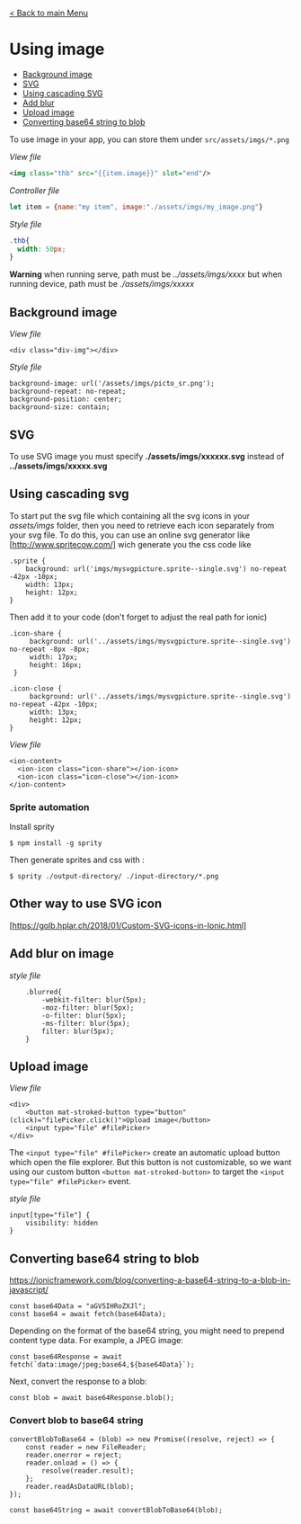 [< Back to main Menu](https://github.com/gsoulie/Mobile-App-Development/blob/master/ionic2-test.md)    

# Using image

* [Background image](#background-image)    
* [SVG](#svg)    
* [Using cascading SVG](#using-cascading-svg)    
* [Add blur](#add-blur-on-image)    
* [Upload image](#upload-image)    
* [Converting base64 string to blob](#converting-base64-string-to-blob)     

To use image in your app, you can store them under ```src/assets/imgs/*.png```

*View file*

```xml
<img class="thb" src="{{item.image}}" slot="end"/>
```

*Controller file*

```javascript
let item = {name:"my item", image:"./assets/imgs/my_image.png"}
```

*Style file*

```css
.thb{
  width: 50px;
}
```

**Warning** when running serve, path must be *../assets/imgs/xxxx* but when running device, path must be *./assets/imgs/xxxxx*

## Background image

*View file*
```
<div class="div-img"></div>
```

*Style file*
```
background-image: url('/assets/imgs/picto_sr.png');
background-repeat: no-repeat;
background-position: center;
background-size: contain;
```

## SVG

To use SVG image you must specify **./assets/imgs/xxxxxx.svg** instead of **../assets/imgs/xxxxx.svg**

## Using cascading svg

To start put the svg file which containing all the svg icons in your *assets/imgs* folder, then you need to retrieve each icon separately from your svg file. To do this, you can use an online svg generator like [http://www.spritecow.com/] wich generate you the css code like

```
.sprite {
	background: url('imgs/mysvgpicture.sprite--single.svg') no-repeat -42px -10px;
	width: 13px;
	height: 12px;
}
```

Then add it to your code (don't forget to adjust the real path for ionic)

```
.icon-share {
     background: url('../assets/imgs/mysvgpicture.sprite--single.svg') no-repeat -8px -8px;
     width: 17px;
     height: 16px;
 }
      
.icon-close {
     background: url('../assets/imgs/mysvgpicture.sprite--single.svg') no-repeat -42px -10px;
     width: 13px;
     height: 12px;
}
```

*View file*

```
<ion-content>
  <ion-icon class="icon-share"></ion-icon>
  <ion-icon class="icon-close"></ion-icon>
</ion-content>
```

### Sprite automation

Install sprity
```
$ npm install -g sprity
```

Then generate sprites and css with :

```
$ sprity ./output-directory/ ./input-directory/*.png
```

## Other way to use SVG icon

[https://golb.hplar.ch/2018/01/Custom-SVG-icons-in-Ionic.html]    

## Add blur on image

*style file*

```
    .blurred{
        -webkit-filter: blur(5px);
        -moz-filter: blur(5px);
        -o-filter: blur(5px);
        -ms-filter: blur(5px);
        filter: blur(5px);
    }
```

## Upload image

*View file*
```
<div>
    <button mat-stroked-button type="button" (click)="filePicker.click()">Upload image</button>
    <input type="file" #filePicker>
</div>
```

The ```<input type="file" #filePicker>``` create an automatic upload button which open the file explorer. But this button is not customizable, so we want using our custom button ```<button mat-stroked-button>``` to target the ```<input type="file" #filePicker>``` event.

*style file*
```
input[type="file"] {
    visibility: hidden
}
```

## Converting base64 string to blob

https://ionicframework.com/blog/converting-a-base64-string-to-a-blob-in-javascript/

````
const base64Data = "aGV5IHRoZXJl";
const base64 = await fetch(base64Data);
````
Depending on the format of the base64 string, you might need to prepend content type data. For example, a JPEG image:
````
const base64Response = await fetch(`data:image/jpeg;base64,${base64Data}`);
````
Next, convert the response to a blob:
````
const blob = await base64Response.blob();
````

### Convert blob to base64 string

````
convertBlobToBase64 = (blob) => new Promise((resolve, reject) => {
    const reader = new FileReader;
    reader.onerror = reject;
    reader.onload = () => {
        resolve(reader.result);
    };
    reader.readAsDataURL(blob);
});

const base64String = await convertBlobToBase64(blob);
````
